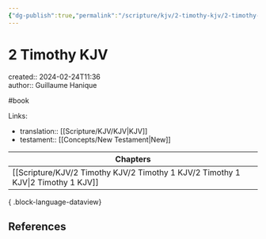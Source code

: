 ```yaml
---
{"dg-publish":true,"permalink":"/scripture/kjv/2-timothy-kjv/2-timothy-kjv/"}
---
```



# 2 Timothy KJV

created:: 2024-02-24T11:36  
author:: Guillaume Hanique

#book

Links:

- translation:: [[Scripture/KJV/KJV\|KJV]]
- testament:: [[Concepts/New Testament\|New]]

| Chapters                                                                            |
| ----------------------------------------------------------------------------------- |
| [[Scripture/KJV/2 Timothy KJV/2 Timothy 1 KJV/2 Timothy 1 KJV\|2 Timothy 1 KJV]] |

{ .block-language-dataview}

## References


